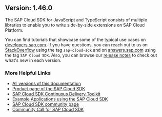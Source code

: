 ## Version: 1.46.0

The SAP Cloud SDK for JavaScript and TypeScript consists of multiple libraries to enable you to write side-by-side extensions on SAP Cloud Platform.

You can find tutorials that showcase some of the typical use cases on [developers.sap.com](https://developers.sap.com/tutorial-navigator.html?tag=products:technology-platform/sap-cloud-sdk/sap-cloud-sdk&tag=topic:javascript).
If you have questions, you can reach out to us on [StackOverflow](https://stackoverflow.com/questions/tagged/sap-cloud-sdk?tab=Newest) using the tag `sap-cloud-sdk` and on [answers.sap.com](https://answers.sap.com/tags/73555000100800000895) using the tag `SAP Cloud SDK`.
Also, you can browse our [release notes](https://help.sap.com/doc/2324e9c3b28748a4ae2ad08166d77675/1.0/en-US/js-index.html) to check out what's new in each version.

### More Helpful Links

- [All versions of this documentation](https://help.sap.com/viewer/product/SAP_CLOUD_SDK/1.0/en-US)
- [Product page of the SAP Cloud SDK](https://developers.sap.com/topics/cloud-sdk.html)
- [SAP Cloud SDK Continuous Delivery Toolkit](https://github.com/SAP/cloud-s4-sdk-pipeline)
- [Example Applications using the SAP Cloud SDK](https://github.com/SAP/cloud-s4-sdk-examples)
- [SAP Cloud SDK community page](https://community.sap.com/topics/cloud-sdk)
- [Community Call for SAP Cloud SDK](https://blogs.sap.com/2019/06/26/sap-cloud-sdk-new-format-of-the-update-call-for-sap-community/)
